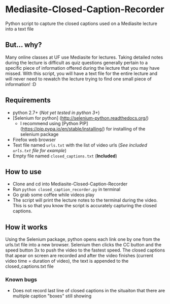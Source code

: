 # Mediasite-Closed-Caption-Recorder
Python script to capture the closed captions used on a Mediasite lecture into a text file

## But... why?
Many online classes at UF use Mediasite for lectures. Taking detailed notes during the lecture is difficult as quiz questions generally 
pertain to a specific piece of information offered during the lecture that you may have missed. With this script, you will have a text
file for the entire lecture and will never need to rewatch the lecture trying to find one small piece of information! :D

## Requirements
  - python 2.7+  (*Not yet tested in python 3+*)
  - [Selenium for python] (http://selenium-python.readthedocs.org/)
    - I recommend using [Python PIP] (https://pip.pypa.io/en/stable/installing/) for installing of the selenium package
  - Firefox web browser 
  - Text file named `urls.txt` with the list of video urls (*See included `urls.txt` file for example*)
  - Empty file named `closed_captions.txt` (**Included**)
  
## How to use
  - Clone and cd into Mediasite-Closed-Caption-Recorder
  - Run `python closed_caption_recorder.py` in terminal
  - Go grab some coffee while videos play
  - The script will print the lecture notes to the terminal during the video. This is so that you know the script is accurately capturing
    the closed captions.

## How it works
Using the Selenium package, python opens each link one by one from the urls.txt file into a new browser. Selenium then clicks the CC button
and the speed button 3x to push the video to the fastest speed. The closed captions that apear on screen are recorded and after the video
finishes (current video time = duration of video), the text is appended to the closed_captions.txt file

### Known bugs
  - Does not record last line of closed captions in the situaiton that there are multiple caption "boxes" still showing
